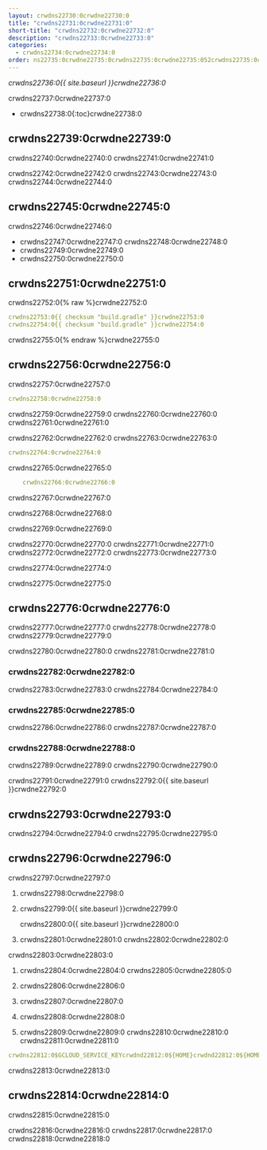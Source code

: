 ```yaml
---
layout: crwdns22730:0crwdne22730:0
title: "crwdns22731:0crwdne22731:0"
short-title: "crwdns22732:0crwdne22732:0"
description: "crwdns22733:0crwdne22733:0"
categories:
  - crwdns22734:0crwdne22734:0
order: ns22735:0crwdne22735:0crwdns22735:0crwdne22735:052crwdns22735:0crwdne22735:0
---
```

*crwdns22736:0{{ site.baseurl }}crwdne22736:0*

crwdns22737:0crwdne22737:0

- crwdns22738:0{:toc}crwdne22738:0

## crwdns22739:0crwdne22739:0

crwdns22740:0crwdne22740:0 crwdns22741:0crwdne22741:0

crwdns22742:0crwdne22742:0 crwdns22743:0crwdne22743:0 crwdns22744:0crwdne22744:0

## crwdns22745:0crwdne22745:0

crwdns22746:0crwdne22746:0

- crwdns22747:0crwdne22747:0 crwdns22748:0crwdne22748:0
- crwdns22749:0crwdne22749:0
- crwdns22750:0crwdne22750:0

## crwdns22751:0crwdne22751:0

crwdns22752:0{% raw %}crwdne22752:0

```yaml
crwdns22753:0{{ checksum "build.gradle" }}crwdne22753:0
crwdns22754:0{{ checksum "build.gradle" }}crwdne22754:0
```

crwdns22755:0{% endraw %}crwdne22755:0

## crwdns22756:0crwdne22756:0

crwdns22757:0crwdne22757:0

```yaml
crwdns22758:0crwdne22758:0
```

crwdns22759:0crwdne22759:0 crwdns22760:0crwdne22760:0 crwdns22761:0crwdne22761:0

crwdns22762:0crwdne22762:0 crwdns22763:0crwdne22763:0

```yaml
crwdns22764:0crwdne22764:0
```

crwdns22765:0crwdne22765:0

```yaml
    crwdns22766:0crwdne22766:0
```

crwdns22767:0crwdne22767:0

crwdns22768:0crwdne22768:0

crwdns22769:0crwdne22769:0

crwdns22770:0crwdne22770:0 crwdns22771:0crwdne22771:0 crwdns22772:0crwdne22772:0 crwdns22773:0crwdne22773:0

crwdns22774:0crwdne22774:0

crwdns22775:0crwdne22775:0

## crwdns22776:0crwdne22776:0

crwdns22777:0crwdne22777:0 crwdns22778:0crwdne22778:0 crwdns22779:0crwdne22779:0

crwdns22780:0crwdne22780:0 crwdns22781:0crwdne22781:0

### crwdns22782:0crwdne22782:0

crwdns22783:0crwdne22783:0 crwdns22784:0crwdne22784:0

### crwdns22785:0crwdne22785:0

crwdns22786:0crwdne22786:0 crwdns22787:0crwdne22787:0

### crwdns22788:0crwdne22788:0

crwdns22789:0crwdne22789:0 crwdns22790:0crwdne22790:0

crwdns22791:0crwdne22791:0 crwdns22792:0{{ site.baseurl }}crwdne22792:0

## crwdns22793:0crwdne22793:0

crwdns22794:0crwdne22794:0 crwdns22795:0crwdne22795:0

## crwdns22796:0crwdne22796:0

crwdns22797:0crwdne22797:0

1. crwdns22798:0crwdne22798:0

2. crwdns22799:0{{ site.baseurl }}crwdne22799:0
    
    crwdns22800:0{{ site.baseurl }}crwdne22800:0

3. crwdns22801:0crwdne22801:0 crwdns22802:0crwdne22802:0

crwdns22803:0crwdne22803:0

1. crwdns22804:0crwdne22804:0 crwdns22805:0crwdne22805:0

2. crwdns22806:0crwdne22806:0

3. crwdns22807:0crwdne22807:0

4. crwdns22808:0crwdne22808:0

5. crwdns22809:0crwdne22809:0 crwdns22810:0crwdne22810:0 crwdns22811:0crwdne22811:0

```yaml
crwdns22812:0$GCLOUD_SERVICE_KEYcrwdnd22812:0${HOME}crwdnd22812:0${HOME}crwdnd22812:0${GOOGLE_PROJECT_ID}crwdnd22812:0${GOOGLE_PROJECT_ID}crwdnd22812:0[BUCKET_NAME]crwdnd22812:0[OBJECT_NAME]crwdnd22812:0${CIRCLE_ARTIFACTS}crwdne22812:0
```

crwdns22813:0crwdne22813:0

## crwdns22814:0crwdne22814:0

crwdns22815:0crwdne22815:0

crwdns22816:0crwdne22816:0 crwdns22817:0crwdne22817:0 crwdns22818:0crwdne22818:0